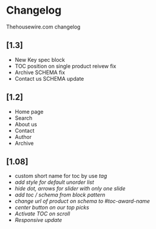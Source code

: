 # Changelog
Thehousewire.com changelog

## [1.3]
- New Key spec block
- TOC position on single product reivew fix
- Archive SCHEMA fix
- Contact us SCHEMA update


## [1.2]
 - Home page
 - Search
 - About us
 - Contact
 - Author
 - Archive

## [1.08]
 - custom short name for toc by use <em> tag
 - add style for default unorder list
 - hide dot, arrows for slider with only one slide
 - add toc / schema from block pattern
 - change url of product on schema to #toc-award-name
 - center button on our top picks
 - Activate TOC on scroll
 - Responsive update
